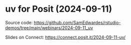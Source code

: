 # uv for Posit (2024-09-11)

Source code: <https://github.com/SamEdwardes/rstudio-demos/tree/main/webinars/2024-09-11_uv>

Slides on Connect: <https://connect.posit.it/2024-09-11-uv/>
